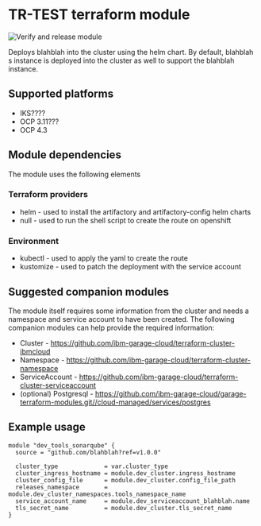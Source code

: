 #  TR-TEST terraform module

![Verify and release module](https://github.com/ibm-garage-cloud/blahblah-tools-sonarqube/workflows/Verify%20and%20release%20module/badge.svg)

Deploys blahblah into the cluster using the helm chart. By default, blahblah  s instance is deployed
into the cluster as well to support the blahblah instance.

## Supported platforms

- IKS????
- OCP 3.11???
- OCP 4.3

## Module dependencies

The module uses the following elements

### Terraform providers

- helm - used to install the artifactory and artifactory-config helm charts
- null - used to run the shell script to create the route on openshift

### Environment

- kubectl - used to apply the yaml to create the route
- kustomize - used to patch the deployment with the service account

## Suggested companion modules

The module itself requires some information from the cluster and needs a
namespace and service account to have been created. The following companion
modules can help provide the required information:

- Cluster - https://github.com/ibm-garage-cloud/terraform-cluster-ibmcloud
- Namespace - https://github.com/ibm-garage-cloud/terraform-cluster-namespace
- ServiceAccount - https://github.com/ibm-garage-cloud/terraform-cluster-serviceaccount
- (optional) Postgresql - https://github.com/ibm-garage-cloud/garage-terraform-modules.git//cloud-managed/services/postgres

## Example usage

```hcl-terraform
module "dev_tools_sonarqube" {
  source = "github.com/blahblah?ref=v1.0.0"

  cluster_type             = var.cluster_type
  cluster_ingress_hostname = module.dev_cluster.ingress_hostname
  cluster_config_file      = module.dev_cluster.config_file_path
  releases_namespace       = module.dev_cluster_namespaces.tools_namespace_name
  service_account_name     = module.dev_serviceaccount_blahblah.name
  tls_secret_name          = module.dev_cluster.tls_secret_name
}
```
